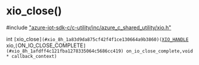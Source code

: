 # xio_close()

\#include ["azure-iot-sdk-c/c-utility/inc/azure_c_shared_utility/xio.h"](../iot-c-ref-xio-h.md)  

int `[`xio_close`](#xio_8h_1a83d9da875cf42f4f1ce130664a9b3860)(`[`XIO_HANDLE`](#xio_8h_1a214682528088ae784e94fbbe26fa4356) xio,`[`ON_IO_CLOSE_COMPLETE`](#xio_8h_1afdff4c121fba1278335064c5686cc419) on_io_close_complete,void * callback_context)`


